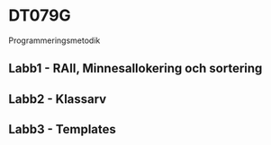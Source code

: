 # DT079G
Programmeringsmetodik

## Labb1 - RAII, Minnesallokering och sortering

## Labb2 - Klassarv

## Labb3 - Templates
